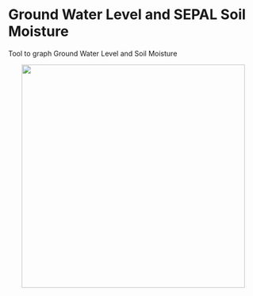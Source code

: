 # Ground Water Level and SEPAL Soil Moisture
Tool to graph Ground Water Level and Soil Moisture 

<p align="center"><img  height="450px" src="https://raw.githubusercontent.com/ingdanielguerrero/gwl_pysmm/main/imgs/Overview.PNG"/></p>
